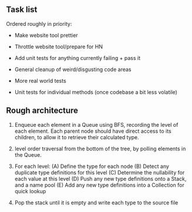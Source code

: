 
## Task list


Ordered roughly in priority:

- Make website tool prettier
- Throttle website tool/prepare for HN
- Add unit tests for anything currently failing + pass it

- General cleanup of weird/disgusting code areas
- More real world tests
- Unit tests for individual methods (once codebase a bit less volatile)


## Rough architecture


1. Enqueue each element in a Queue using BFS, recording the level of each element.
Each parent node should have direct access to its children, to allow it to retrieve their calculated type.

2. level order traversal from the bottom of the tree, by polling elements in the Queue.
3. For each level:
    (A) Define the type for each node
    (B) Detect any duplicate type definitions for this level
    (C) Determine the nullability for each value at this level
    (D) Push any new type definitions onto a Stack, and a name pool
    (E) Add any new type definitions into a Collection for quick lookup
4. Pop the stack until it is empty and write each type to the source file